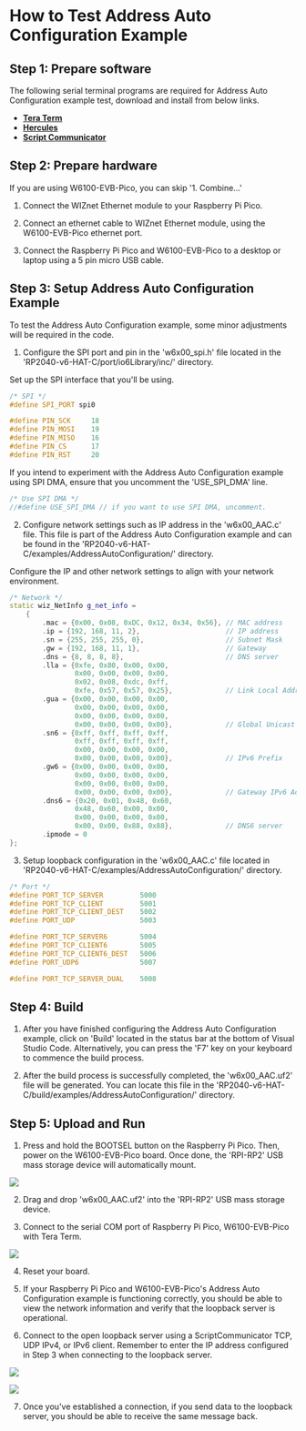 # How to Test Address Auto Configuration Example



## Step 1: Prepare software

The following serial terminal programs are required for Address Auto Configuration example test, download and install from below links.

- [**Tera Term**][link-tera_term]
- [**Hercules**][link-hercules]
- [**Script Communicator**][link-ScriptCommunicator]


## Step 2: Prepare hardware

If you are using W6100-EVB-Pico, you can skip '1. Combine...'

1. Connect the WIZnet Ethernet module to your Raspberry Pi Pico.

2. Connect an ethernet cable to WIZnet Ethernet module, using the W6100-EVB-Pico ethernet port.

3. Connect the Raspberry Pi Pico and W6100-EVB-Pico to a desktop or laptop using a 5 pin micro USB cable.



## Step 3: Setup Address Auto Configuration Example

To test the Address Auto Configuration example, some minor adjustments will be required in the code.

1. Configure the SPI port and pin in the 'w6x00_spi.h' file located in the 'RP2040-v6-HAT-C/port/io6Library/inc/' directory.

Set up the SPI interface that you'll be using.

```cpp
/* SPI */
#define SPI_PORT spi0

#define PIN_SCK     18
#define PIN_MOSI    19
#define PIN_MISO    16
#define PIN_CS      17
#define PIN_RST     20
```

If you intend to experiment with the Address Auto Configuration example using SPI DMA, ensure that you uncomment the 'USE_SPI_DMA' line.

```cpp
/* Use SPI DMA */
//#define USE_SPI_DMA // if you want to use SPI DMA, uncomment.
```

2. Configure network settings such as IP address in the 'w6x00_AAC.c' file. This file is part of the Address Auto Configuration example and can be found in the 'RP2040-v6-HAT-C/examples/AddressAutoConfiguration/' directory.

Configure the IP and other network settings to align with your network environment.

```cpp
/* Network */
static wiz_NetInfo g_net_info =
    {
        .mac = {0x00, 0x08, 0xDC, 0x12, 0x34, 0x56}, // MAC address
        .ip = {192, 168, 11, 2},                     // IP address
        .sn = {255, 255, 255, 0},                    // Subnet Mask
        .gw = {192, 168, 11, 1},                     // Gateway
        .dns = {8, 8, 8, 8},                         // DNS server
        .lla = {0xfe, 0x80, 0x00, 0x00,
                0x00, 0x00, 0x00, 0x00,
                0x02, 0x08, 0xdc, 0xff,
                0xfe, 0x57, 0x57, 0x25},             // Link Local Address
        .gua = {0x00, 0x00, 0x00, 0x00,
                0x00, 0x00, 0x00, 0x00,
                0x00, 0x00, 0x00, 0x00,
                0x00, 0x00, 0x00, 0x00},             // Global Unicast Address
        .sn6 = {0xff, 0xff, 0xff, 0xff,
                0xff, 0xff, 0xff, 0xff,
                0x00, 0x00, 0x00, 0x00,
                0x00, 0x00, 0x00, 0x00},             // IPv6 Prefix
        .gw6 = {0x00, 0x00, 0x00, 0x00,
                0x00, 0x00, 0x00, 0x00,
                0x00, 0x00, 0x00, 0x00,
                0x00, 0x00, 0x00, 0x00},             // Gateway IPv6 Address
        .dns6 = {0x20, 0x01, 0x48, 0x60,
                0x48, 0x60, 0x00, 0x00,
                0x00, 0x00, 0x00, 0x00,
                0x00, 0x00, 0x88, 0x88},             // DNS6 server
        .ipmode = 0
};
```

3. Setup loopback configuration in the 'w6x00_AAC.c' file located in 'RP2040-v6-HAT-C/examples/AddressAutoConfiguration/' directory.

```cpp
/* Port */
#define PORT_TCP_SERVER         5000
#define PORT_TCP_CLIENT         5001
#define PORT_TCP_CLIENT_DEST    5002
#define PORT_UDP                5003

#define PORT_TCP_SERVER6        5004
#define PORT_TCP_CLIENT6        5005
#define PORT_TCP_CLIENT6_DEST   5006
#define PORT_UDP6               5007

#define PORT_TCP_SERVER_DUAL    5008
```



## Step 4: Build

1. After you have finished configuring the Address Auto Configuration example, click on 'Build' located in the status bar at the bottom of Visual Studio Code. Alternatively, you can press the 'F7' key on your keyboard to commence the build process.

2. After the build process is successfully completed, the 'w6x00_AAC.uf2' file will be generated. You can locate this file in the 'RP2040-v6-HAT-C/build/examples/AddressAutoConfiguration/' directory.



## Step 5: Upload and Run

1. Press and hold the BOOTSEL button on the Raspberry Pi Pico. Then, power on the W6100-EVB-Pico board. Once done, the 'RPI-RP2' USB mass storage device will automatically mount.

![][link-raspberry_pi_pico_usb_mass_storage]

2. Drag and drop 'w6x00_AAC.uf2' into the 'RPI-RP2' USB mass storage device.

3. Connect to the serial COM port of Raspberry Pi Pico, W6100-EVB-Pico with Tera Term.

![][link-connect_to_serial_com_port]

4. Reset your board.

5. If your Raspberry Pi Pico and W6100-EVB-Pico's Address Auto Configuration example is functioning correctly, you should be able to view the network information and verify that the loopback server is operational.



6. Connect to the open loopback server using a ScriptCommunicator TCP, UDP IPv4, or IPv6 client. Remember to enter the IP address configured in Step 3 when connecting to the loopback server.

![][link-connect_to_loopback_server_tcp_client_ipv4]

![][link-connect_to_loopback_server_tcp_client_ipv6]

7. Once you've established a connection, if you send data to the loopback server, you should be able to receive the same message back.





<!--
Link
-->

[link-tera_term]: https://osdn.net/projects/ttssh2/releases/
[link-hercules]: https://www.hw-group.com/software/hercules-setup-utility
[link-ScriptCommunicator]: https://sourceforge.net/projects/scriptcommunicator/

[link-raspberry_pi_pico_usb_mass_storage]: https://github.com/Wiznet/RP2040-v6-HAT-C/blob/main/static/images/raspberry_pi_pico_usb_mass_storage.png
[link-connect_to_serial_com_port]: https://github.com/Wiznet/RP2040-v6-HAT-C/blob/main/static/images/connect_to_serial_com_port.png

[link-connect_to_loopback_server_tcp_client_ipv4]: https://github.com/Wiznet/RP2040-v6-HAT-C/blob/main/static/images/connect_to_loopback_server_tcp_client_ipv4.png
[link-connect_to_loopback_server_tcp_client_ipv6]: https://github.com/Wiznet/RP2040-v6-HAT-C/blob/main/static/images/connect_to_loopback_server_tcp_client_ipv6.png

